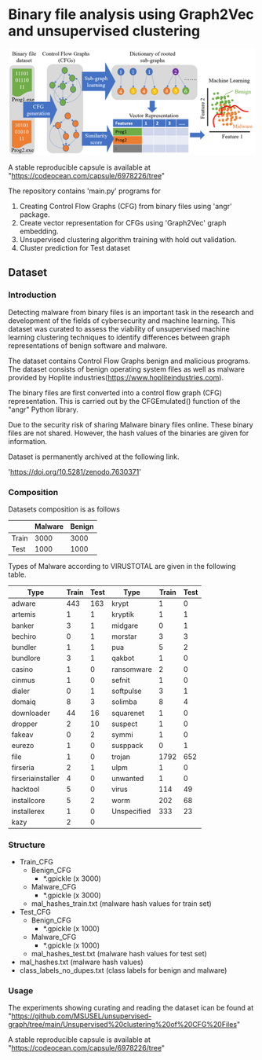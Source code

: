 # Binary file analysis using Graph2Vec and unsupervised clustering

![Overview](./assets/binary_ML_overview.png)

A stable reproducible capsule is available at "https://codeocean.com/capsule/6978226/tree"

The repository contains 'main.py' programs for
1. Creating Control Flow Graphs (CFG) from binary files using 'angr' package.
2. Create vector representation for CFGs using 'Graph2Vec' graph embedding.
3. Unsupervised clustering algorithm training with hold out validation.
4. Cluster prediction for Test dataset

## Dataset

### Introduction
Detecting malware from binary files is an important task in the research and development of the fields of cybersecurity 
and machine learning. This dataset was curated to assess the viability of unsupervised machine learning clustering 
techniques to identify differences between graph representations of benign software and malware. 

The dataset contains Control Flow Graphs benign and malicious programs. The dataset consists of benign operating system 
files as well as malware provided by Hoplite industries(https://www.hopliteindustries.com).

The binary files are first converted into a control flow graph (CFG) representation. This is carried out by the 
CFGEmulated() function of the "angr" Python library.

Due to the security risk of sharing Malware binary files online. These binary files 
are not shared. However, the hash values of the binaries are given for information. 

Dataset is permanently archived at the following link.

'https://doi.org/10.5281/zenodo.7630371'

### Composition

Datasets composition is as follows 

|       | Malware | Benign |
| ------|---------|--------|
| Train | 3000    | 3000   |
| Test  | 1000    | 1000   |

Types of Malware according to VIRUSTOTAL are given in the following table. 

| **Type**          | **Train** | **Test** | **Type**    | **Train** | **Test** |
|-------------------|-----------|----------|-------------|-----------|----------|
| adware            | 443       | 163      | krypt       | 1         | 0        |
| artemis           | 1         | 1        | kryptik     | 1         | 1        |
| banker            | 3         | 1        | midgare     | 0         | 1        |
| bechiro           | 0         | 1        | morstar     | 3         | 3        |
| bundler           | 1         | 1        | pua         | 5         | 2        |
| bundlore          | 3         | 1        | qakbot      | 1         | 0        |
| casino            | 1         | 0        | ransomware  | 2         | 0        |
| cinmus            | 1         | 0        | sefnit      | 1         | 0        |
| dialer            | 0         | 1        | softpulse   | 3         | 1        |
| domaiq            | 8         | 3        | solimba     | 8         | 4        |
| downloader        | 44        | 16       | squarenet   | 1         | 0        |
| dropper           | 2         | 10       | suspect     | 1         | 0        |
| fakeav            | 0         | 2        | symmi       | 1         | 0        |
| eurezo            | 1         | 0        | susppack    | 0         | 1        |
| file              | 1         | 0        | trojan      | 1792      | 652      |
| firseria          | 2         | 1        | ulpm        | 1         | 0        |
| firseriainstaller | 4         | 0        | unwanted    | 1         | 0        |
| hacktool          | 5         | 0        | virus       | 114       | 49       |
| installcore       | 5         | 2        | worm        | 202       | 68       |
| installerex       | 1         | 0        | Unspecified | 333       | 23       |
| kazy              | 2         | 0        |             |           |          |


### Structure

- Train_CFG
  - Benign_CFG
    - *.gpickle (x 3000)
  - Malware_CFG
    - *.gpickle (x 3000)
  - mal_hashes_train.txt  (malware hash values for train set)
- Test_CFG
  - Benign_CFG
    - *.gpickle (x 1000)
  - Malware_CFG
    - *.gpickle (x 1000)
  - mal_hashes_test.txt (malware hash values for test set)
- mal_hashes.txt (malware hash values)
- class_labels_no_dupes.txt (class labels for benign and malware)

### Usage
The experiments showing curating and reading the dataset ican be found at 
"https://github.com/MSUSEL/unsupervised-graph/tree/main/Unsupervised%20clustering%20of%20CFG%20Files"

A stable reproducible capsule is available at "https://codeocean.com/capsule/6978226/tree"

